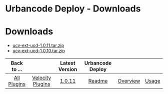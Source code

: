 
Urbancode Deploy - Downloads
=======================

# Downloads

- [ucv-ext-ucd-1.0.11.tar.zip](https://github.com/UrbanCode/IBM-UCV-PLUGINS/raw/main/files/ucv-ext-ucd/ucv-ext-ucd:1.0.11.tar)
- [ucv-ext-ucd-1.0.10.tar.zip](https://github.com/UrbanCode/IBM-UCV-PLUGINS/raw/main/files/ucv-ext-ucd/ucv-ext-ucd:1.0.10.tar)

|Back to ...||Latest Version|Urbancode Deploy |||
| :---: | :---: | :---: | :---: | :---: | :---: |
|[All Plugins](../../index.md)|[Velocity Plugins](../README.md)|[1.0.11](https://github.com/UrbanCode/IBM-UCV-PLUGINS/raw/main/files/ucv-ext-ucd/ucv-ext-ucd:1.0.11.tar)|[Readme](README.md)|[Overview](overview.md)|[Usage](usage.md)|
